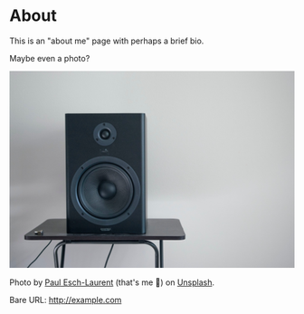 # About

This is an "about me" page with perhaps a brief bio.

Maybe even a photo?

![Speaker.](/img/photo.jpg)

Photo by [Paul Esch-Laurent](https://unsplash.com/@pinjasaur) (that's me 👋) on
[Unsplash](https://unsplash.com/@pinjasaur).

Bare URL: http://example.com
